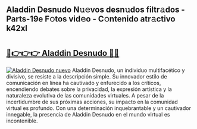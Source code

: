 ## Aladdin Desnudo N𝚞𝚎vos desn𝚞dos filtr𝚊dos - Parts-19e F𝚘tos vid𝚎o - C𝚘ntenido atr𝚊ctivo k42xI

# <h2><a href="http://mb0o7b7.tromn.icu/?c=Aladdin+Desnudo">🔗👉👉👉 Aladdin Desnudo 🔗🔗</a></h2>

[![Aladdin Desnudo nuevo](https://i.imgur.com/pEAQMta.gif)](http://mb0o7b7.tromn.icu/?c=Aladdin+Desnudo)
Aladdin Desnudo, un individuo multifacético y divisivo, se resiste a la descripción simple. Su innovador estilo de comunicación en línea ha cautivado y enfurecido a los críticos, encendiendo debates sobre la privacidad, la expresión artística y la naturaleza evolutiva de las comunidades virtuales. A pesar de la incertidumbre de sus próximas acciones, su impacto en la comunidad virtual es profundo. Con una determinación inquebrantable y un cautivador innegable, la presencia de Aladdin Desnudo en el mundo virtual es incontenible.

